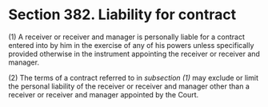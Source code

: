 # Section 382. Liability for contract

\(1\) A receiver or receiver and manager is personally liable for a contract entered into by him in the exercise of any of his powers unless specifically provided otherwise in the instrument appointing the receiver or receiver and manager.

\(2\) The terms of a contract referred to in _subsection \(1\)_ may exclude or limit the personal liability of the receiver or receiver and manager other than a receiver or receiver and manager appointed by the Court.

